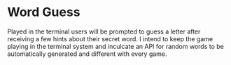 # Word Guess 

Played in the terminal users will be prompted to guess a letter after receiving a few hints about their secret word. I intend to keep the game playing in the terminal system and inculcate an API for random words to be automatically generated and different with every game. 
